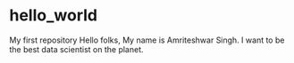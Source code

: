 # hello_world
My first repository
Hello folks,
My name is Amriteshwar Singh. I want to be the best data scientist on the planet.

